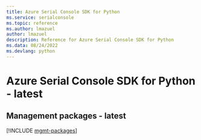 ```yaml
---
title: Azure Serial Console SDK for Python
ms.service: serialconsole
ms.topic: reference
ms.author: lmazuel
author: lmazuel
description: Reference for Azure Serial Console SDK for Python
ms.data: 08/24/2022
ms.devlang: python
---
```

# Azure Serial Console SDK for Python - latest

## Management packages - latest
[!INCLUDE [mgmt-packages](serial-console-mgmt-index.md)]